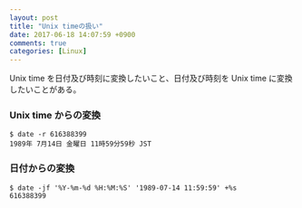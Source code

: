 ```yaml
---
layout: post
title: "Unix timeの扱い"
date: 2017-06-18 14:07:59 +0900
comments: true
categories: [Linux]
---
```


Unix time を日付及び時刻に変換したいこと、日付及び時刻を Unix time に変換したいことがある。

### Unix time からの変換
```
$ date -r 616388399
1989年 7月14日 金曜日 11時59分59秒 JST
```

### 日付からの変換
```
$ date -jf '%Y-%m-%d %H:%M:%S' '1989-07-14 11:59:59' +%s
616388399
```

